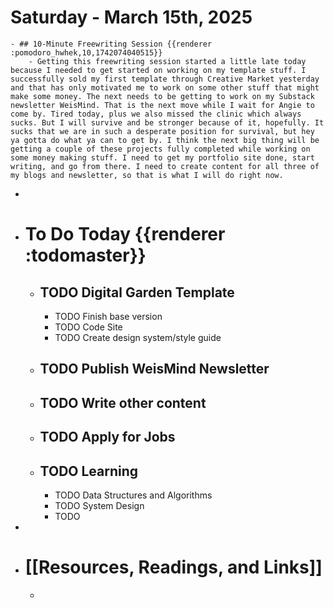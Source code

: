 # Saturday - March 15th, 2025
	- ## 10-Minute Freewriting Session {{renderer :pomodoro_hwhek,10,1742074040515}}
		- Getting this freewriting session started a little late today because I needed to get started on working on my template stuff. I successfully sold my first template through Creative Market yesterday and that has only motivated me to work on some other stuff that might make some money. The next needs to be getting to work on my Substack newsletter WeisMind. That is the next move while I wait for Angie to come by. Tired today, plus we also missed the clinic which always sucks. But I will survive and be stronger because of it, hopefully. It sucks that we are in such a desperate position for survival, but hey ya gotta do what ya can to get by. I think the next big thing will be getting a couple of these projects fully completed while working on some money making stuff. I need to get my portfolio site done, start writing, and go from there. I need to create content for all three of my blogs and newsletter, so that is what I will do right now.
-
- # To Do Today {{renderer :todomaster}}
	- ## TODO Digital Garden Template
		- TODO Finish base version
		- TODO Code Site
		- TODO Create design system/style guide
	- ## TODO Publish WeisMind Newsletter
	- ## TODO Write other content
	- ## TODO Apply for Jobs
	- ## TODO Learning
		- TODO Data Structures and Algorithms
		- TODO System Design
		- TODO
-
- # [[Resources, Readings, and Links]]
	-